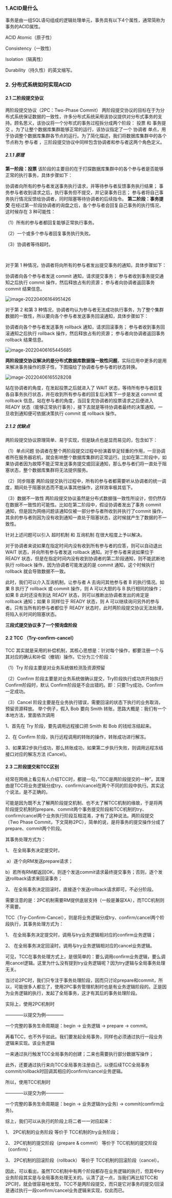 ### 1.ACID是什么

事务是由一组SQL语句组成的逻辑处理单元，事务具有以下4个属性，通常简称为事务的ACID属性。

ACID
Atomic（原子性）

Consistency（一致性）

Isolation（隔离性）

Durability（持久性）的英文缩写。

### 2. 分布式系统如何实现ACID
#### 2.1 二阶段提交协议

两阶段提交协议（2PC：Two-Phase Commit）
两阶段提交协议的目标在于为分布式系统保证数据的一致性，许多分布式系统采用该协议提供对分布式事务的支持。顾名思义，该协议将一个分布式的事务过程拆分成两个阶段： 投票 和 事务提交 。为了让整个数据库集群能够正常的运行，该协议指定了一个 协调者 单点，用于协调整个数据库集群各节点的运行。为了简化描述，我们将数据库集群中的各个节点称为 参与者 ，三阶段提交协议中同样包含协调者和参与者这两个角色定义。

##### 2.1.1 原理

**第一阶段：投票**
该阶段的主要目的在于打探数据库集群中的各个参与者是否能够正常的执行事务，具体步骤如下：

协调者向所有的参与者发送事务执行请求，并等待参与者反馈事务执行结果；
事务参与者收到请求之后，执行事务但不提交，并记录事务日志；
参与者将自己事务执行情况反馈给协调者，同时阻塞等待协调者的后续指令。
**第二阶段：事务提交**
在经过第一阶段协调者的询盘之后，各个参与者会回复自己事务的执行情况，这时候存在 3 种可能性：

（1）所有的参与者都回复能够正常执行事务。

（2）一个或多个参与者回复事务执行失败。

（3）协调者等待超时。

<br>

对于第 1 种情况，协调者将向所有的参与者发出提交事务的通知，具体步骤如下：

协调者向各个参与者发送 commit 通知，请求提交事务；
参与者收到事务提交通知之后执行 commit 操作，然后释放占有的资源；
参与者向协调者返回事务 commit 结果信息。

![image-20220406164951426](../images/acid-1.png)

对于第 2 和第 3 种情况，协调者均认为参与者无法成功执行事务，为了整个集群数据的一致性，所以要向各个参与者发送事务回滚通知，具体步骤如下：

协调者向各个参与者发送事务 rollback 通知，请求回滚事务；
参与者收到事务回滚通知之后执行 rollback 操作，然后释放占有的资源；
参与者向协调者返回事务 rollback 结果信息。

![image-20220406165445685](../images/acid-2.png)

__两阶段提交协议解决的是分布式数据库数据强一致性问题__，实际应用中更多的是用来解决事务操作的原子性，下图描绘了协调者与参与者的状态转换。

![image-20220406165528208](../images/acid-3.png)

站在协调者的角度，在发起投票之后就进入了 WAIT 状态，等待所有参与者回复各自事务执行状态，并在收到所有参与者的回复后决策下一步是发送 commit 或 rollback 信息。站在参与者的角度，当回复完协调者的投票请求之后便进入 READY 状态（能够正常执行事务），接下去就是等待协调者最终的决策通知，一旦收到通知便可依据决策执行 commit 或 rollback 操作。

##### 2.1.2 优缺点

两阶段提交协议原理简单、易于实现，但是缺点也是显而易见的，包含如下：

（1）单点问题
协调者在整个两阶段提交过程中扮演着举足轻重的作用，一旦协调者所在服务器宕机，就会影响整个数据库集群的正常运行。比如在第二阶段中，如果协调者因为故障不能正常发送事务提交或回滚通知，那么参与者们将一直处于阻塞状态，整个数据库集群将无法提供服务。

（2）同步阻塞
两阶段提交执行过程中，所有的参与者都需要听从协调者的统一调度，期间处于阻塞状态而不能从事其他操作，这样效率极其低下。

（3）数据不一致性
两阶段提交协议虽然是分布式数据强一致性所设计，但仍然存在数据不一致性的可能性。比如在第二阶段中，假设协调者发出了事务 commit 通知，但是因为网络问题该通知仅被一部分参与者所收到并执行了commit 操作，其余的参与者则因为没有收到通知一直处于阻塞状态，这时候就产生了数据的不一致性。

针对上述问题可以引入 超时机制 和 互询机制 在很大程度上予以解决。

对于协调者来说如果在指定时间内没有收到所有参与者的应答，则可以自动退出 WAIT 状态，并向所有参与者发送 rollback 通知。对于参与者来说如果位于 READY 状态，但是在指定时间内没有收到协调者的第二阶段通知，则不能武断地执行 rollback 操作，因为协调者可能发送的是 commit 通知，这个时候执行 rollback 就会导致数据不一致。

此时，我们可以介入互询机制，让参与者 A 去询问其他参与者 B 的执行情况。如果 B 执行了 rollback 或 commit 操作，则 A 可以大胆的与 B 执行相同的操作；如果 B 此时还没有到达 READY 状态，则可以推断出协调者发出的肯定是 rollback 通知；如果 B 同样位于 READY 状态，则 A 可以继续询问另外的参与者。只有当所有的参与者都位于 READY 状态时，此时两阶段提交协议无法处理，将陷入长时间的阻塞状态。

**三段式提交协议多了一个预询盘阶段**


#### 2.2 TCC （Try-confirm-cancel）

TCC 其实就是采用的补偿机制，其核心思想是：针对每个操作，都要注册一个与其对应的确认和补偿（撤销）操作。它分为三个阶段：

（1）Try 阶段主要是对业务系统做检测及资源预留

（2）Confirm 阶段主要是对业务系统做确认提交，Try阶段执行成功并开始执行 Confirm阶段时，默认 Confirm阶段是不会出错的。即：只要Try成功，Confirm一定成功。

（3）Cancel 阶段主要是在业务执行错误，需要回滚的状态下执行的业务取消，预留资源释放。
举个例子，假入 Bob 要向 Smith 转账，思路大概是：我们有一个本地方法，里面依次调用

1、首先在 Try 阶段，要先调用远程接口把 Smith 和 Bob 的钱给冻结起来。

2、在 Confirm 阶段，执行远程调用的转账的操作，转账成功进行解冻。

3、如果第2步执行成功，那么转账成功，如果第二步执行失败，则调用远程冻结接口对应的解冻方法 (Cancel)。

#### 2.3 二阶段提交和TCC区别

经常在网络上看见有人介绍TCC时，都提一句，”TCC是两阶段提交的一种”。其理由是TCC将业务逻辑分成try、confirm/cancel在两个不同的阶段中执行。其实这个说法，是不正确的。

可能是因为既不太了解两阶段提交机制、也不太了解TCC机制的缘故，于是将两阶段提交机制的prepare、commit两个事务提交阶段和TCC机制的try、confirm/cancel两个业务执行阶段互相混淆，才有了这种说法。两阶段提交（Two Phase Commit，下文简称2PC），简单的说，是将事务的提交操作分成了prepare、commit两个阶段。

其事务处理方式为：

1、 在全局事务决定提交时，

​     a）逐个向RM发送prepare请求；

​     b）若所有RM都返回OK，则逐个发送commit请求最终提交事务；否则，逐个发送rollback请求来回滚事务；

2、 在全局事务决定回滚时，直接逐个发送rollback请求即可，不必分阶段。

需要注意的是：2PC机制需要RM提供底层支持（一般是兼容XA），而TCC机制则不需要。



TCC（Try-Confirm-Cancel），则是将业务逻辑分成try、confirm/cancel两个阶段执行，其事务处理方式为：

1、 在全局事务决定提交时，调用与try业务逻辑相对应的confirm业务逻辑；

2、 在全局事务决定回滚时，调用与try业务逻辑相对应的cancel业务逻辑。

可见，TCC在事务处理方式上，是很简单的：要么调用confirm业务逻辑，要么调用cancel逻辑。这里为什么没有提到try业务逻辑呢？因为try逻辑与全局事务处理无关。

当讨论2PC时，我们只专注于事务处理阶段，因而只讨论prepare和commit，所以，可能很多人都忘了，使用2PC事务管理机制时也是有业务逻辑阶段的。正是因为业务逻辑的执行，发起了全局事务，这才有其后的事务处理阶段。



实际上，使用2PC机制时

————以提交为例————

一个完整的事务生命周期是：begin -> 业务逻辑 -> prepare -> commit。

再看TCC，也不外乎如此。我们要发起全局事务，同样也必须通过执行一段业务逻辑来实现。该业务逻辑

一来通过执行触发TCC全局事务的创建；二来也需要执行部分数据写操作；

此外，还要通过执行来向TCC全局事务注册自己，以便后续TCC全局事务commit/rollback时回调其相应的confirm/cancel业务逻辑。

所以，使用TCC机制时

————以提交为例————

一个完整的事务生命周期是：begin -> 业务逻辑(try业务) -> commit(comfirm业务)。

综上，我们可以从执行的阶段上将二者一一对应起来：

1、 2PC机制的业务阶段 等价于 TCC机制的try业务阶段；

2、 2PC机制的提交阶段（prepare & commit） 等价于 TCC机制的提交阶段（confirm）；

3、 2PC机制的回滚阶段（rollback） 等价于 TCC机制的回滚阶段（cancel）。

因此，可以看出，虽然TCC机制中有两个阶段都存在业务逻辑的执行，但其中try业务阶段其实是与全局事务处理无关的。认清了这一点，当我们再比较TCC和2PC时，就会很容易地发现，TCC不是两阶段提交，而只是它对事务的提交/回滚是通过执行一段confirm/cancel业务逻辑来实现，仅此而已。